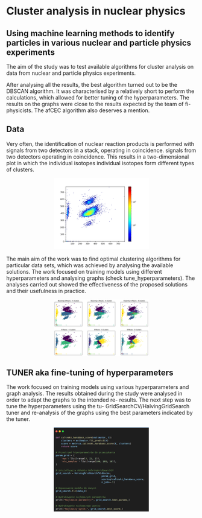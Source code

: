 # Cluster analysis in nuclear physics

## Using machine learning methods to identify particles in various nuclear and particle physics experiments 

The aim of the study was to test available algorithms for cluster analysis on data from nuclear and particle physics experiments.

After analysing all the results, the best algorithm turned out to be the
DBSCAN algorithm. It was characterised by a relatively short
to perform the calculations, which allowed for better tuning of the hyperparameters.
The results on the graphs were close to the results expected by the team of fi-
physicists. The afCEC algorithm also deserves a mention.

## Data
Very often, the identification of nuclear reaction products is performed
with signals from two detectors in a stack, operating in coincidence.
signals from two detectors operating in coincidence. This results in a two-dimensional plot in which the individual isotopes
individual isotopes form different types of clusters.

<p align="center" width="100%">
    <img width="50%" src="https://github.com/ThePiekorz/Analiza_skupien_w_fizyce_jadrowej/blob/main/Plots/c12_data.png"> 
</p>

The main aim of the work was to find optimal clustering algorithms for particular data sets, which was achieved by analysing the available solutions. The work focused on training models using different hyperparameters and analysing graphs (check tune_hyperparameters). The analyses carried out showed the effectiveness of the proposed solutions and their usefulness in practice.

<p align="center" width="100%">
    <img width="50%" src="https://github.com/ThePiekorz/Analiza_skupien_w_fizyce_jadrowej/blob/main/Plots/Python_Kmeans/Kmeans_1.png"> 
</p>

## TUNER aka fine-tuning of hyperparameters

The work focused on training models using various
hyperparameters and graph analysis. The results obtained during the study
were analysed in order to adapt the graphs to the intended re-
results. The next step was to tune the hyperparameters using the tu-
GridSearchCV/HalvingGridSearch tuner and re-analysis of the graphs using the best
parameters indicated by the tuner.


<p align="center" width="100%">
    <img width="50%" src="https://github.com/ThePiekorz/Analiza_skupien_w_fizyce_jadrowej/blob/main/tuning_scripts/tune_preview.png"> 
</p>





